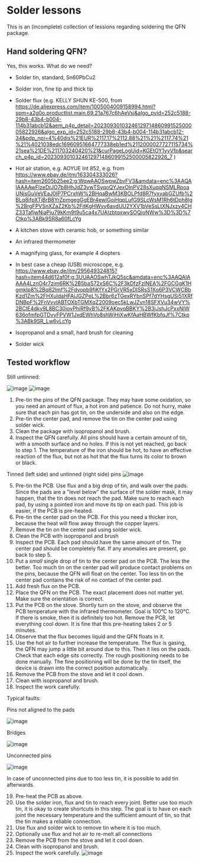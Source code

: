 # Solder lessons

This is an (incomplete) collection of lessions regarding soldering the QFN package.

## Hand soldering QFN?

Yes, this works. What do we need?

- Solder tin, standard, Sn60PbCu2
- Solder iron, fine tip and thick tip
- Solder flux (e.g. KELLY SHUN KE-500, from https://de.aliexpress.com/item/1005004009158994.html?spm=a2g0o.productlist.main.69.21a767c6hAeVsj&algo_pvid=252c5188-29b8-43b4-b004-114b31abcb12&aem_p4p_detail=2023093010324612971486099152500005822926&algo_exp_id=252c5188-29b8-43b4-b004-114b31abcb12-34&pdp_npi=4%40dis%21EUR%2117.17%2112.88%21%21%2117.74%21%21%4021038edc16960951664777338eb1ed%2112000027727115734%21sea%21DE%211703240420%21&curPageLogUid=KGEtOY1yyVfp&search_p4p_id=2023093010324612971486099152500005822926_7 )
- Hot air station, e.g. AOYUE Int 852, e.g. from https://www.ebay.de/itm/163304333026?hash=item2605b25ee2:g:WqwAAOSwpwZbvFV3&amdata=enc%3AAQAIAAAAwFlzeDrJO7b8HhJdZ3vwTSyqoQYJexOlnPV28sXuqqNSMLRpoaUNjsGuVeVEaJ0IP7PCrxhW%2BHqaBwM3KBOLPfd8R7fyxyabGZUfb%2BLq8ifpXTjBrB8YrZpmgegGgEBr4ewlGoiHqpLufG9SLcWsM1Rh6tDph8lg%2BrgFPVSnXZaZ2Kb%2FitKgHWyy6avdUU2YXV1bVeSsLtXNJxzy4CHZ33TafjwNiaPju79kKm9t9u5ca4x7UAIzbtqxwySOQioNWw%3D%3D%7Ctkp%3ABk9SR8a60fLcYg

- A kitchen stove with ceramic hob, or something similar
- An infrared thermometer
- A magnifying glass, for example 4 diopters
- In best case a cheap (USB) microscope, e.g. https://www.ebay.de/itm/295649324815?hash=item44d612af0f:g:3UUAAOSwhTJkQ5sc&amdata=enc%3AAQAIAAAA4LznO4r7zim6RK%2B5baS72xS6C%2F3kDfzFzlNEA%2FGCGgK1HgmkIp8%2Bq82Imf%2Fdyopb9fjKfYx2PGrVR5xDISRsS1Xo6P3VCWCBbKzd1Zm%2FHXuldaHFAjJGZPeL%2Bbr6zTGexRYbnSPf7dYHsgUSi51XRfDNBpF%2FnVvvlABTOXbTGMXqZ2009oec5kLwJZyn18SFXVu34wVY%2BCIE4dky9L8BC30iovPhiRf9vB%2FKAKpvqBBKY%2B3jJshJcPxxNIW636ofmfpGTDvyFPVW1JxdEWhVo8shWjHiXwKfAaHBWfKbfqJf%7Ctkp%3ABk9SR_Lw6vLcYg
- Isopropanol and a small, hard brush for cleaning
- Solder wick

## Tested workflow

Still untinned:

![image](2023-09-10_QCA7005_angleview_untinned.jpg)
![image](2023-09-10_QCA7005_sideview_untinned.jpg)

1. Pre-tin the pins of the QFN package. They may have some oxidation, so you need an amount of flux, a hot iron and patience. Do not hurry, make sure that each pin has got tin, on the underside and also on the edge.
2. Pre-tin the center pad, and remove the tin on the center pad using solder wick.
3. Clean the package with isopropanol and brush.
4. Inspect the QFN carefully. All pins should have a certain amount of tin, with a smooth surface and no holes. If this is not yet reached, go back to step 1. The temperature of the iron should be hot, to have an effective reaction of the flux, but not as hot that the flux turns its color to brown or black.

Tinned (left side) and untinned (right side) pins
![image](tinned_and_untinned_pins.jpg)

5. Pre-tin the PCB. Use flux and a big drop of tin, and walk over the pads. Since the pads are a "level below" the surface of the solder mask, it may happen, that the tin does not reach the pad. Make sure to reach each pad, by using a pointed iron and move its tip on each pad. This job is easier, if the PCB is pre-heated.
6. Pre-tin the center pad on the PCB. For this you need a thicker iron, because the heat will flow away through the copper layers.
7. Remove the tin on the center pad using solder wick.
8. Clean the PCB with isopropanol and brush 
9. Inspect the PCB. Each pad should have the same amount of tin. The center pad should be completely flat. If any anomalies are present, go back to step 5.
10. Put a _small_ single drop of tin to the center pad on the PCB. The less the better. Too much tin on the center pad will produce contact problems on the pins, because the QFN will float on the center. Too less tin on the center pad contains the risk of no contact of the center pad.
11. Add fresh flux on the PCB.
12. Place the QFN on the PCB. The exact placement does not matter yet. Make sure the orientation is correct.
13. Put the PCB on the stove. Shortly turn on the stove, and observe the PCB temperature with the infrared thermometer. Goal is 100°C to 120°C. If there is smoke, then it is definitely too hot. Remove the PCB, let everything cool down. It is fine that this pre-heating takes 2 or 5 minutes.
14. Observe that the flux becomes liquid and the QFN floats in it.
15. Use the hot air to further increase the temperature. The flux is gasing, the QFN may jump a little bit around due to this. Then it lies on the pads. Check that each edge sits correctly. The rough positioning needs to be done manually. The fine positioning will be done by the tin itself, the device is drawn into the correct position automatically.
16. Remove the PCB from the stove and let it cool down.
17. Clean with isopropanol and brush.
18. Inspect the work carefully.

Typical faults:

Pins not aligned to the pads

![image](solderfail_pins_not_aligned.jpg)

Bridges

![image](solderfail_bridges.jpg)

Unconnected pins

![image](solderfail_unconnectedpins.jpg)

In case of unconnected pins due to too less tin, it is possible to add tin afterwards.

19. Pre-heat the PCB as above.
20. Use the solder iron, flux and tin to reach every joint. Better use too much tin, it is okay to create shortcuts in this step. The goal is to have on each joint the necessary temperature and the sufficient amount of tin, so that the tin makes a reliable connection.
21. Use flux and solder wick to remove tin where it is too much.
22. Optionally use flux and hot air to re-melt all connections
23. Remove the PCB from the stove and let it cool down.
24. Clean with isopropanol and brush.
25. Inspect the work carefully.
![image](solderlesson_additional_tin_helps.jpg)



